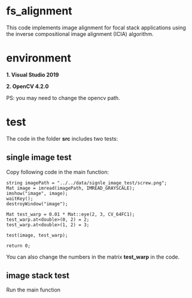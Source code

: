# fs_alignment

This code implements image alignment for focal stack applications using the inverse compositional image alignment (ICIA) algorithm.

# environment

**1. Visual Studio 2019** 

**2. OpenCV 4.2.0**

PS: you may need to change the opencv path.

# test

The code in the folder **src** includes two tests:

## single image test

Copy following code in the main function:

```
string imagePath = "../../data/signle_image_test/screw.png";
Mat image = imread(imagePath, IMREAD_GRAYSCALE);
imshow("image", image);
waitKey();
destroyWindow("image");

Mat test_warp = 0.01 * Mat::eye(2, 3, CV_64FC1);
test_warp.at<double>(0, 2) = 2;
test_warp.at<double>(1, 2) = 3;

test(image, test_warp);

return 0;
```

You can also change the numbers in the matrix **test_warp** in the code.

## image stack test

Run the main function